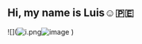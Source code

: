 ## Hi, my name is Luis☺️🇵🇪

<!--
**LuisFe07/LuisFe07** is a ✨ _special_ ✨ repository because its `README.md` (this file) appears on your GitHub profile.

Here are some ideas to get you started:

- 🔭 I’m currently working on ...
- 🌱 I’m currently learning ...
- 👯 I’m looking to collaborate on ...
- 🤔 I’m looking for help with ...
- 💬 Ask me about ...
- 📫 How to reach me: ...
- 😄 Pronouns: ...
- ⚡ Fun fact: ...
-->
![](<img src="blob:chrome-untrusted://media-app/d23410d4-54b1-4a63-b7c1-c507cca80993" alt="i.png"/>![image](https://github.com/LuisFe07/LuisFe07/assets/172048276/9eaa5f51-411a-4e82-87ce-db0c6f3088d7)
)
